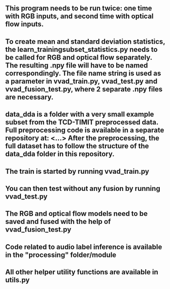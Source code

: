 ## This program needs to be run twice: one time with RGB inputs, and second time with optical flow inputs.
## To create mean and standard deviation statistics, the learn_trainingsubset_statistics.py needs to be called for RGB and optical flow separately. The resulting .npy file will have to be named correspondingly. The file name string is used as a parameter in vvad_train.py, vvad_test.py and vvad_fusion_test.py, where 2 separate .npy files are necessary.
## data_dda is a folder with a very small example subset from the TCD-TIMIT preprocessed data. Full preprocessing code is available in a separate repository at: <...> After the preprocessing, the full dataset has to follow the structure of the data_dda folder in this repository.
## The train is started by running vvad_train.py 
## You can then test without any fusion by running vvad_test.py
## The RGB and optical flow models need to be saved and fused with the help of vvad_fusion\_test.py
## Code related to audio label inference is available in the "processing" folder/module
## All other helper utility functions are available in utils.py
